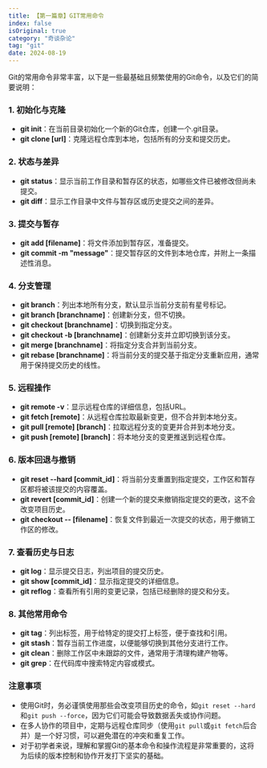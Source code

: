 ```yaml
---
title: 【第一篇章】GIT常用命令
index: false
isOriginal: true
category: "奇谈杂论"
tag: "git"
date: 2024-08-19
---
```


Git的常用命令非常丰富，以下是一些最基础且频繁使用的Git命令，以及它们的简要说明：

### 1. 初始化与克隆

* **git init**：在当前目录初始化一个新的Git仓库，创建一个.git目录。
* **git clone [url]**：克隆远程仓库到本地，包括所有的分支和提交历史。

### 2. 状态与差异

* **git status**：显示当前工作目录和暂存区的状态，如哪些文件已被修改但尚未提交。
* **git diff**：显示工作目录中文件与暂存区或历史提交之间的差异。

### 3. 提交与暂存

* **git add [filename]**：将文件添加到暂存区，准备提交。
* **git commit -m "message"**：提交暂存区的文件到本地仓库，并附上一条描述性消息。

### 4. 分支管理

* **git branch**：列出本地所有分支，默认显示当前分支前有星号标记。
* **git branch [branchname]**：创建新分支，但不切换。
* **git checkout [branchname]**：切换到指定分支。
* **git checkout -b [branchname]**：创建新分支并立即切换到该分支。
* **git merge [branchname]**：将指定分支合并到当前分支。
* **git rebase [branchname]**：将当前分支的提交基于指定分支重新应用，通常用于保持提交历史的线性。

### 5. 远程操作

* **git remote -v**：显示远程仓库的详细信息，包括URL。
* **git fetch [remote]**：从远程仓库拉取最新变更，但不合并到本地分支。
* **git pull [remote] [branch]**：拉取远程分支的变更并合并到本地分支。
* **git push [remote] [branch]**：将本地分支的变更推送到远程仓库。

### 6. 版本回退与撤销

* **git reset --hard [commit_id]**：将当前分支重置到指定提交，工作区和暂存区都将被该提交的内容覆盖。
* **git revert [commit_id]**：创建一个新的提交来撤销指定提交的更改，这不会改变项目历史。
* **git checkout -- [filename]**：恢复文件到最近一次提交的状态，用于撤销工作区的修改。

### 7. 查看历史与日志

* **git log**：显示提交日志，列出项目的提交历史。
* **git show [commit_id]**：显示指定提交的详细信息。
* **git reflog**：查看所有引用的变更记录，包括已经删除的提交和分支。

### 8. 其他常用命令

* **git tag**：列出标签，用于给特定的提交打上标签，便于查找和引用。
* **git stash**：暂存当前工作进度，以便能够切换到其他分支进行工作。
* **git clean**：删除工作区中未跟踪的文件，通常用于清理构建产物等。
* **git grep**：在代码库中搜索特定内容或模式。

### 注意事项

* 使用Git时，务必谨慎使用那些会改变项目历史的命令，如`git reset --hard`和`git push --force`，因为它们可能会导致数据丢失或协作问题。
* 在多人协作的项目中，定期与远程仓库同步（使用`git pull`或`git fetch`后合并）是一个好习惯，可以避免潜在的冲突和重复工作。
* 对于初学者来说，理解和掌握Git的基本命令和操作流程是非常重要的，这将为后续的版本控制和协作开发打下坚实的基础。